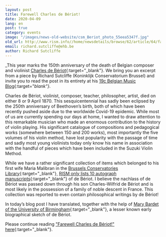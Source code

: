 ```yaml
---
layout: post
title: Farewell Charles de Bériot!
date: 2020-04-09
lang: en
post: true
category: events
image: "/images/news-old-website/csm_Beriot_photo_55eea5347f.jpg"
old_url: http://www.rism.info//home/newsdetails/browse/62/article/64/farewell-charles-de-beriot.html
email: richard.sutcliffe@ehb.be
author: Richard Sutcliffe
---
```



_This year marks the 150th anniversary of the death of Belgian composer and violinist [Charles de Bériot](https://opac.rism.info/search?View=rism&author=Charles+de+B%C3%A9riot){:target="_blank"}. We bring you an excerpt from a piece by Richard Sutcliffe (Koninklijk Conservatorium Brussel) and invite you to read the post in its entirety at his [19c Belgian Music Blog](https://19cbelgian.music.blog/2020/04/07/farewell-charles-de-beriot/){:target="_blank"}._

Charles de Bériot, violinist, composer, teacher, philosopher, artist, died on either 8 or 9 April 1870. This sesquicentennial has sadly been eclipsed by the 250th anniversary of Beethoven’s birth, both of which have been recently pushed aside due to the worldwide Covid-19 epidemic. While most of us are currently spending our days at home, I wanted to draw attention to this remarkable musician who made an enormous contribution to the history of violin playing. His significant catalogue of compositions and pedagogical works (somewhere between 150 and 200 works), most importantly the five volumes of his violin method, have lost popularity with the passage of time and sadly most young violinists today only know his name in association with the handful of pieces which have been included in the Suzuki Violin Method.

While we have a rather significant collection of items which belonged to his first wife Maria Malibran in the [Brussels Conservatories Library](https://en.wikipedia.org/wiki/Maria_Malibran_fund){:target="_blank"}, [RISM only lists 10 autograph manuscripts](https://opac.rism.info/search?View=rism&author=Charles+de+B%C3%A9riot){:target="_blank"} of de Bériot. I believe the nachlass of de Bériot was passed down through his son Charles-Wilfrid de Bériot and is most likely in the possession of a family of noble descent in France. This collection was reported to even contain philosophical writings by de Bériot!

In today’s blog post I have translated, together with the help of [Mary Bardet of the University of Birmingham](https://fr.linkedin.com/in/mary-bardet-2117ba105){:target="_blank"}, a lesser known early biographical sketch of de Bériot.

Please continue reading ["Farewell Charles de Bériot!" here](https://19cbelgian.music.blog/2020/04/07/farewell-charles-de-beriot/){:target="_blank"}.

